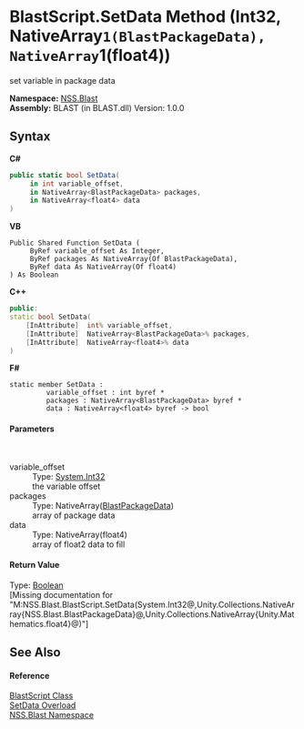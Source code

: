 # BlastScript.SetData Method (Int32, NativeArray`1(BlastPackageData), NativeArray`1(float4))
 

set variable in package data

**Namespace:**&nbsp;<a href="88b55311-4a89-0894-e27a-e157e443c7f7">NSS.Blast</a><br />**Assembly:**&nbsp;BLAST (in BLAST.dll) Version: 1.0.0

## Syntax

**C#**<br />
``` C#
public static bool SetData(
	 in int variable_offset,
	 in NativeArray<BlastPackageData> packages,
	 in NativeArray<float4> data
)
```

**VB**<br />
``` VB
Public Shared Function SetData ( 
	 ByRef variable_offset As Integer,
	 ByRef packages As NativeArray(Of BlastPackageData),
	 ByRef data As NativeArray(Of float4)
) As Boolean
```

**C++**<br />
``` C++
public:
static bool SetData(
	[InAttribute]  int% variable_offset, 
	[InAttribute]  NativeArray<BlastPackageData>% packages, 
	[InAttribute]  NativeArray<float4>% data
)
```

**F#**<br />
``` F#
static member SetData : 
         variable_offset : int byref * 
         packages : NativeArray<BlastPackageData> byref * 
         data : NativeArray<float4> byref -> bool 

```


#### Parameters
&nbsp;<dl><dt>variable_offset</dt><dd>Type: <a href="https://docs.microsoft.com/dotnet/api/system.int32" target="_blank" rel="noopener noreferrer">System.Int32</a><br />the variable offset</dd><dt>packages</dt><dd>Type: NativeArray(<a href="08d36c75-b5dc-8eaf-5936-daa952653fa2">BlastPackageData</a>)<br />array of package data</dd><dt>data</dt><dd>Type: NativeArray(float4)<br />array of float2 data to fill</dd></dl>

#### Return Value
Type: <a href="https://docs.microsoft.com/dotnet/api/system.boolean" target="_blank" rel="noopener noreferrer">Boolean</a><br />\[Missing <returns> documentation for "M:NSS.Blast.BlastScript.SetData(System.Int32@,Unity.Collections.NativeArray{NSS.Blast.BlastPackageData}@,Unity.Collections.NativeArray{Unity.Mathematics.float4}@)"\]

## See Also


#### Reference
<a href="701ebde6-515e-1fd5-a11a-526716112a12">BlastScript Class</a><br /><a href="b3f698e8-db23-012f-b7a3-d0f6167d6ba5">SetData Overload</a><br /><a href="88b55311-4a89-0894-e27a-e157e443c7f7">NSS.Blast Namespace</a><br />